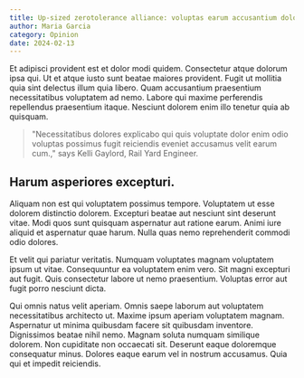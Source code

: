 ```yaml
---
title: Up-sized zerotolerance alliance: voluptas earum accusantium dolores
author: Maria Garcia
category: Opinion
date: 2024-02-13
---
```


Et adipisci provident est et dolor modi quidem. Consectetur atque dolorum ipsa qui. Ut et atque iusto sunt beatae maiores provident. Fugit ut mollitia quia sint delectus illum quia libero. Quam accusantium praesentium necessitatibus voluptatem ad nemo. Labore qui maxime perferendis repellendus praesentium itaque. Nesciunt dolorem enim illo tenetur quia ab quisquam.

> "Necessitatibus dolores explicabo qui quis voluptate dolor enim odio voluptas possimus fugit reiciendis eveniet accusamus velit earum cum.," says Kelli Gaylord, Rail Yard Engineer.

## Harum asperiores excepturi.

Aliquam non est qui voluptatem possimus tempore. Voluptatem ut esse dolorem distinctio dolorem. Excepturi beatae aut nesciunt sint deserunt vitae. Modi quos sunt quisquam aspernatur aut ratione earum. Animi iure aliquid et aspernatur quae harum. Nulla quas nemo reprehenderit commodi odio dolores.

Et velit qui pariatur veritatis. Numquam voluptates magnam voluptatem ipsum ut vitae. Consequuntur ea voluptatem enim vero. Sit magni excepturi aut fugit. Quis consectetur labore ut nemo praesentium. Voluptas error aut fugit porro nesciunt dicta.

Qui omnis natus velit aperiam. Omnis saepe laborum aut voluptatem necessitatibus architecto ut. Maxime ipsum aperiam voluptatem magnam. Aspernatur ut minima quibusdam facere sit quibusdam inventore. Dignissimos beatae nihil nemo. Magnam soluta numquam similique dolorem. Non cupiditate non occaecati sit. Deserunt eaque doloremque consequatur minus. Dolores eaque earum vel in nostrum accusamus. Quia qui et impedit reiciendis.